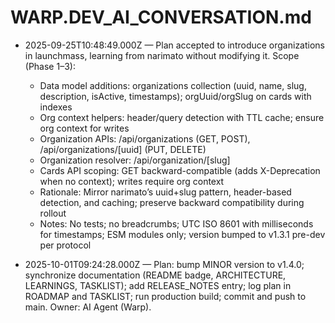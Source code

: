 # WARP.DEV_AI_CONVERSATION.md

- 2025-09-25T10:48:49.000Z — Plan accepted to introduce organizations in launchmass, learning from narimato without modifying it. Scope (Phase 1–3):
  - Data model additions: organizations collection (uuid, name, slug, description, isActive, timestamps); orgUuid/orgSlug on cards with indexes
  - Org context helpers: header/query detection with TTL cache; ensure org context for writes
  - Organization APIs: /api/organizations (GET, POST), /api/organizations/[uuid] (PUT, DELETE)
  - Organization resolver: /api/organization/[slug]
  - Cards API scoping: GET backward-compatible (adds X-Deprecation when no context); writes require org context
  - Rationale: Mirror narimato’s uuid+slug pattern, header-based detection, and caching; preserve backward compatibility during rollout
  - Notes: No tests; no breadcrumbs; UTC ISO 8601 with milliseconds for timestamps; ESM modules only; version bumped to v1.3.1 pre-dev per protocol

- 2025-10-01T09:24:28.000Z — Plan: bump MINOR version to v1.4.0; synchronize documentation (README badge, ARCHITECTURE, LEARNINGS, TASKLIST); add RELEASE_NOTES entry; log plan in ROADMAP and TASKLIST; run production build; commit and push to main. Owner: AI Agent (Warp).
